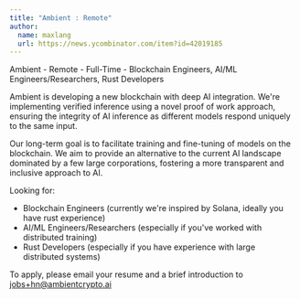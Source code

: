 ```yaml
---
title: "Ambient : Remote"
author:
  name: maxlang
  url: https://news.ycombinator.com/item?id=42019185
---
```

Ambient - Remote - Full-Time - Blockchain Engineers, AI&#x2F;ML Engineers&#x2F;Researchers, Rust Developers

Ambient is developing a new blockchain with deep AI integration. We&#x27;re implementing verified inference using a novel proof of work approach, ensuring the integrity of AI inference as different models respond uniquely to the same input.

Our long-term goal is to facilitate training and fine-tuning of models on the blockchain. We aim to provide an alternative to the current AI landscape dominated by a few large corporations, fostering a more transparent and inclusive approach to AI.

Looking for: 
- Blockchain Engineers (currently we&#x27;re inspired by Solana, ideally you have rust experience) 
- AI&#x2F;ML Engineers&#x2F;Researchers (especially if you&#x27;ve worked with distributed training) 
- Rust Developers (especially if you have experience with large distributed systems)

To apply, please email your resume and a brief introduction to jobs+hn@ambientcrypto.ai
<JobApplication />
